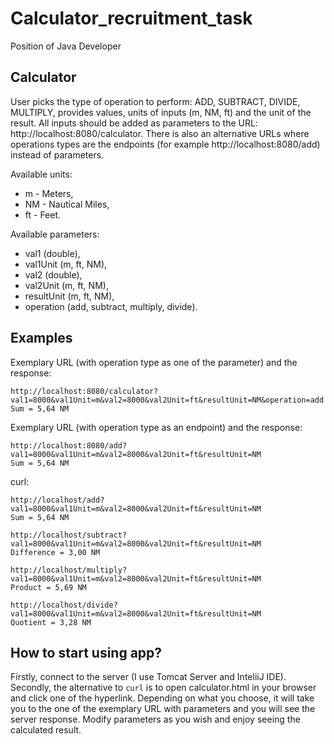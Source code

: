 # Calculator_recruitment_task
Position of Java Developer

## Calculator
User picks the type of operation to perform: ADD, SUBTRACT, DIVIDE, MULTIPLY, provides values, units of inputs (m, NM, ft) and the unit of the result. All inputs should be added as parameters to the URL: http://localhost:8080/calculator. There is also an alternative URLs where operations types are the endpoints (for example http://localhost:8080/add) instead of parameters.


Available units:
- m - Meters,
- NM - Nautical Miles,
- ft - Feet.

Available parameters:
- val1 (double),
- val1Unit (m, ft, NM),
- val2 (double),
- val2Unit (m, ft, NM),
- resultUnit (m, ft, NM),
- operation (add, subtract, multiply, divide).

## Examples

Exemplary URL (with operation type as one of the parameter) and the response:
```
http://localhost:8080/calculator?val1=8000&val1Unit=m&val2=8000&val2Unit=ft&resultUnit=NM&operation=add
Sum = 5,64 NM
```

Exemplary URL (with operation type as an endpoint) and the response:
```
http://localhost:8080/add?val1=8000&val1Unit=m&val2=8000&val2Unit=ft&resultUnit=NM
Sum = 5,64 NM
```
curl:
```
http://localhost/add?val1=8000&val1Unit=m&val2=8000&val2Unit=ft&resultUnit=NM
Sum = 5,64 NM
```
```
http://localhost/subtract?val1=8000&val1Unit=m&val2=8000&val2Unit=ft&resultUnit=NM
Difference = 3,00 NM
```
```
http://localhost/multiply?val1=8000&val1Unit=m&val2=8000&val2Unit=ft&resultUnit=NM
Product = 5,69 NM
```
```
http://localhost/divide?val1=8000&val1Unit=m&val2=8000&val2Unit=ft&resultUnit=NM
Quotient = 3,28 NM
```

## How to start using app?
Firstly, connect to the server (I use Tomcat Server and InteliiJ IDE). Secondly, the alternative to ```curl``` is to open calculator.html in your browser and click one of the hyperlink. Depending on what you choose, it will take you to the one of the exemplary URL with parameters and you will see the server response. Modify parameters as you wish and enjoy seeing the calculated result.
